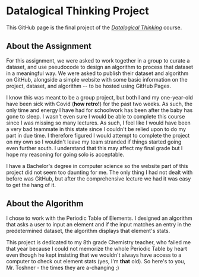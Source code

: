 # Datalogical Thinking Project
This GitHub page is the final project of the [*Datalogical Thinking*](https://www.hb.se/globalassets/global/international-office/kursplaner-ischool/ht23_datalogical-thinking-c3mdt1.pdf) course.

## About the Assignment
For this assignment, we were asked to work together in a group to curate a dataset, and use pseudocode to design an algorithm to process that dataset in a meaningful way. We were asked to publish their dataset and algorithm on GitHub, alongside a simple website with some basic information on the project, dataset, and algorithm -- to be hosted using GitHub Pages.

I know this was meant to be a group project, but both I and my one-year-old have been sick with Covid (**how retro!**) for the past two weeks. As such, the only time and energy I have had for schoolwork has been after the baby has gone to sleep. I wasn't even sure I would be able to complete this course since I was missing so many lectures. As such, I feel like I would have been a very bad teammate in this state since I couldn't be relied upon to do my part in due time. I therefore figured I would attempt to complete the project on my own so I wouldn't leave my team stranded if things started going even further south. I understand that this may affect my final grade but I hope my reasoning for going solo is acceptable.

I have a Bachelor's degree in computer science so the website part of this project did not seem too daunting for me. The only thing I had not dealt with before was GitHub, but after the comprehensive lecture we had it was easy to get the hang of it.

## About the Algorithm
I chose to work with the Periodic Table of Elements. I designed an algorithm that asks a user to input an element and if the input matches an entry in the predetermined dataset, the algorithm displays that element's stats. 

This project is dedicated to my 8th grade Chemistry teacher, who failed me that year because I could not memorize the whole Periodic Table by heart even though he kept insisting that we wouldn't always have access to a computer to check out element stats (yes, I'm **that** old). So here's to you, Mr. Toshner - the times they are a-changing ;)

